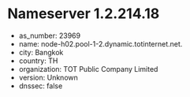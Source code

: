 # Nameserver 1.2.214.18

* as_number: 23969
* name: node-h02.pool-1-2.dynamic.totinternet.net.
* city: Bangkok
* country: TH
* organization: TOT Public Company Limited
* version: Unknown
* dnssec: false
